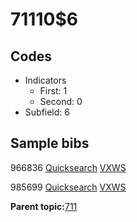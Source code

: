 # 71110$6

## Codes

-   Indicators
    -   First: 1
    -   Second: 0
-   Subfield: 6

## Sample bibs

966836 [Quicksearch](https://search.library.yale.edu/catalog/966836) [VXWS](http://prodorbis.library.yale.edu:7014/vxws/GetHoldingsService?bibId=966836)

985699 [Quicksearch](https://search.library.yale.edu/catalog/985699) [VXWS](http://prodorbis.library.yale.edu:7014/vxws/GetHoldingsService?bibId=985699)

**Parent topic:**[711](../../tags/711/711.md)

